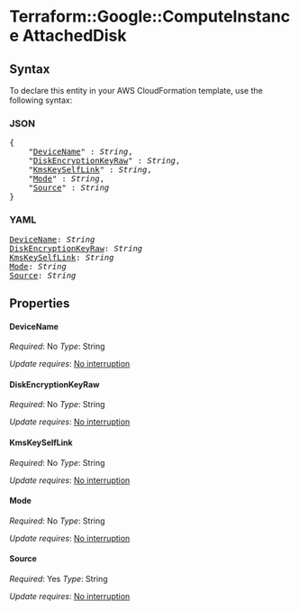 # Terraform::Google::ComputeInstance AttachedDisk

## Syntax

To declare this entity in your AWS CloudFormation template, use the following syntax:

### JSON

<pre>
{
    "<a href="#devicename" title="DeviceName">DeviceName</a>" : <i>String</i>,
    "<a href="#diskencryptionkeyraw" title="DiskEncryptionKeyRaw">DiskEncryptionKeyRaw</a>" : <i>String</i>,
    "<a href="#kmskeyselflink" title="KmsKeySelfLink">KmsKeySelfLink</a>" : <i>String</i>,
    "<a href="#mode" title="Mode">Mode</a>" : <i>String</i>,
    "<a href="#source" title="Source">Source</a>" : <i>String</i>
}
</pre>

### YAML

<pre>
<a href="#devicename" title="DeviceName">DeviceName</a>: <i>String</i>
<a href="#diskencryptionkeyraw" title="DiskEncryptionKeyRaw">DiskEncryptionKeyRaw</a>: <i>String</i>
<a href="#kmskeyselflink" title="KmsKeySelfLink">KmsKeySelfLink</a>: <i>String</i>
<a href="#mode" title="Mode">Mode</a>: <i>String</i>
<a href="#source" title="Source">Source</a>: <i>String</i>
</pre>

## Properties

#### DeviceName

_Required_: No
_Type_: String

_Update requires_: [No interruption](https://docs.aws.amazon.com/AWSCloudFormation/latest/UserGuide/using-cfn-updating-stacks-update-behaviors.html#update-no-interrupt)

#### DiskEncryptionKeyRaw

_Required_: No
_Type_: String

_Update requires_: [No interruption](https://docs.aws.amazon.com/AWSCloudFormation/latest/UserGuide/using-cfn-updating-stacks-update-behaviors.html#update-no-interrupt)

#### KmsKeySelfLink

_Required_: No
_Type_: String

_Update requires_: [No interruption](https://docs.aws.amazon.com/AWSCloudFormation/latest/UserGuide/using-cfn-updating-stacks-update-behaviors.html#update-no-interrupt)

#### Mode

_Required_: No
_Type_: String

_Update requires_: [No interruption](https://docs.aws.amazon.com/AWSCloudFormation/latest/UserGuide/using-cfn-updating-stacks-update-behaviors.html#update-no-interrupt)

#### Source

_Required_: Yes
_Type_: String

_Update requires_: [No interruption](https://docs.aws.amazon.com/AWSCloudFormation/latest/UserGuide/using-cfn-updating-stacks-update-behaviors.html#update-no-interrupt)

